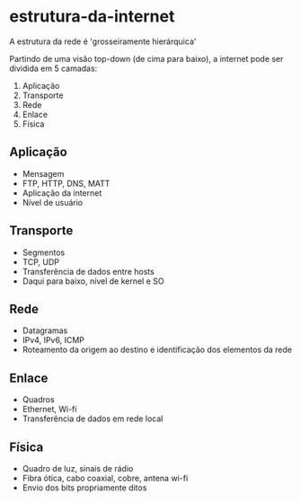 # estrutura-da-internet

A estrutura da rede é 'grosseiramente hierárquica'

Partindo de uma visão top-down (de cima para baixo), a internet pode ser dividida em 5 camadas:
1. Aplicação
2. Transporte
3. Rede
4. Enlace
5. Física

## Aplicação

- Mensagem
- FTP, HTTP, DNS, MATT
- Aplicação da internet
- Nível de usuário

## Transporte

- Segmentos
- TCP, UDP
- Transferência de dados entre hosts
- Daqui para baixo, nível de kernel e SO

## Rede

- Datagramas
- IPv4, IPv6, ICMP
- Roteamento da origem ao destino e identificação dos elementos da rede

## Enlace

- Quadros
- Ethernet, Wi-fi
- Transferência de dados em rede local

## Física

- Quadro de luz, sinais de rádio
- Fibra ótica, cabo coaxial, cobre, antena wi-fi
- Envio dos bits propriamente ditos

